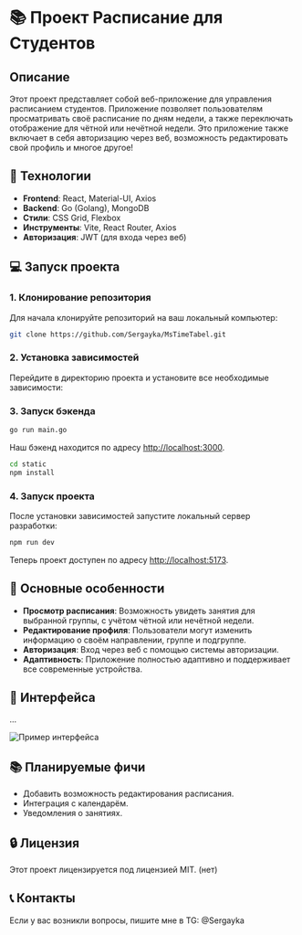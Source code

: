 
# 📚 **Проект Расписание для Студентов**

## Описание
Этот проект представляет собой веб-приложение для управления расписанием студентов. Приложение позволяет пользователям просматривать своё расписание по дням недели, а также переключать отображение для чётной или нечётной недели. Это приложение также включает в себя авторизацию через веб, возможность редактировать свой профиль и многое другое!

## 🔧 **Технологии**
- **Frontend**: React, Material-UI, Axios
- **Backend**: Go (Golang), MongoDB
- **Стили**: CSS Grid, Flexbox
- **Инструменты**: Vite, React Router, Axios
- **Авторизация**: JWT (для входа через веб)

## 💻 **Запуск проекта**

### 1. Клонирование репозитория
Для начала клонируйте репозиторий на ваш локальный компьютер:

```bash
git clone https://github.com/Sergayka/MsTimeTabel.git
```

### 2. Установка зависимостей
Перейдите в директорию проекта и установите все необходимые зависимости:

### 3. Запуск бэкенда

```bash
go run main.go
```
Наш бэкенд находится по адресу [http://localhost:3000](http://localhost:3000).

```bash
cd static
npm install
```

### 4. Запуск проекта
После установки зависимостей запустите локальный сервер разработки:

```bash
npm run dev
```

Теперь проект доступен по адресу [http://localhost:5173](http://localhost:5173).


## 🚀 **Основные особенности**
- **Просмотр расписания**: Возможность увидеть занятия для выбранной группы, с учётом чётной или нечётной недели.
- **Редактирование профиля**: Пользователи могут изменить информацию о своём направлении, группе и подгруппе.
- **Авторизация**: Вход через веб с помощью системы авторизации.
- **Адаптивность**: Приложение полностью адаптивно и поддерживает все современные устройства.

## 📸 **Интерфейса**
...

![Пример интерфейса](ссылка_на_изображение)

## 📚 **Планируемые фичи**
- Добавить возможность редактирования расписания.
- Интеграция с календарём.
- Уведомления о занятиях.

## 🔒 **Лицензия**
Этот проект лицензируется под лицензией MIT. (нет)

## 📞 **Контакты**
Если у вас возникли вопросы, пишите мне в TG: @Sergayka